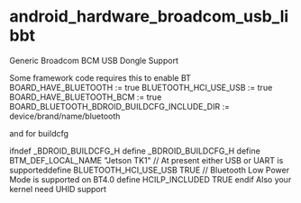 # android_hardware_broadcom_usb_libbt

Generic Broadcom BCM USB Dongle Support

Some framework code requires this to enable BT
BOARD_HAVE_BLUETOOTH := true
BLUETOOTH_HCI_USE_USB := true
BOARD_HAVE_BLUETOOTH_BCM := true
BOARD_BLUETOOTH_BDROID_BUILDCFG_INCLUDE_DIR := device/brand/name/bluetooth

and for buildcfg

ifndef _BDROID_BUILDCFG_H
define _BDROID_BUILDCFG_H 
define BTM_DEF_LOCAL_NAME "Jetson TK1"
// At present either USB or UART is supporteddefine BLUETOOTH_HCI_USE_USB          TRUE
// Bluetooth Low Power Mode is supported on BT4.0
define HCILP_INCLUDED                 TRUE
endif
Also your kernel need UHID support
